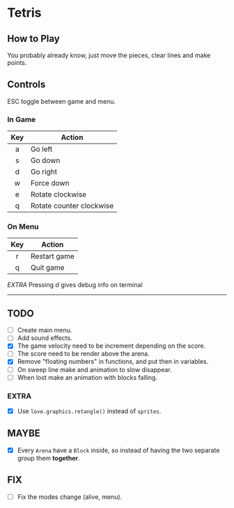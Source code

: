 # Tetris

## How to Play

You probably already know, just move the pieces, clear lines and make points.

## Controls

ESC toggle between game and menu.

### In Game

| Key | Action |
|:-: | - |
| a | Go left |
| s | Go down |
| d | Go right |
| w | Force down |
| e | Rotate clockwise |
| q | Rotate counter clockwise |

### On Menu

| Key | Action |
| :-: | - |
| r | Restart game |
| q | Quit game |

*EXTRA* Pressing *d* gives debug info on terminal

---

## TODO

- [ ] Create main menu.
- [ ] Add sound effects.
- [x] The game velocity need to be increment depending on the score.
- [ ] The score need to be render above the arena.
- [x] Remove "floating numbers" in functions, and put then in variables.
- [ ] On sweep line make and animation to slow disappear.
- [ ] When lost make an animation with blocks falling.

### EXTRA

- [x] Use `love.graphics.retangle()` instead of `sprites`.

## MAYBE

- [x] Every `Arena` have a `Block` inside, so instead of having the two separate group them **together**.

## FIX

- [ ] Fix the modes change (alive, menu).
